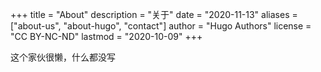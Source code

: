 +++
title = "About"
description = "关于"
date = "2020-11-13"
aliases = ["about-us", "about-hugo", "contact"]
author = "Hugo Authors"
license = "CC BY-NC-ND"
lastmod = "2020-10-09"
+++

这个家伙很懒，什么都没写
